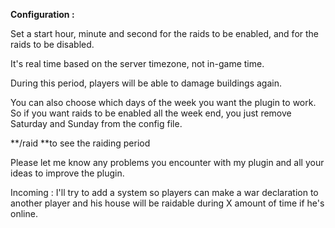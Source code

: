 **Configuration :**


Set a start hour, minute and second for the raids to be enabled, and for the raids to be disabled.

It's real time based on the server timezone, not in-game time.

During this period, players will be able to damage buildings again.


You can also choose which days of the week you want the plugin to work. So if you want raids to be enabled all the week end, you just remove Saturday and Sunday from the config file.

**/raid **to see the raiding period

Please let me know any problems you encounter with my plugin and all your ideas to improve the plugin.

Incoming : I'll try to add a system so players can make a war declaration to another player and his house will be raidable during X amount of time if he's online.